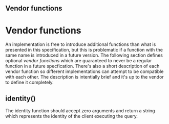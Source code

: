 Vendor functions
-------

# Vendor functions

An implementation is free to introduce additional functions than what is presented in this specification, but this is problematic if a function with the same name is introduced in a future version. The following section defines optional *vendor functions* which are guaranteed to never be a regular function in a future specfication. There's also a short description of each vendor function so different implementations can attempt to be compatible with each other. The description is intentially brief and it's up to the vendor to define it completely.

## identity()

The identity function should accept zero arguments and return a string which represents the identity of the client executing the query.
